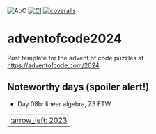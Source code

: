 ![AoC](https://img.shields.io/badge/AoC%20%E2%AD%90-35-yellow)
[![CI](https://github.com/lpenz/adventofcode-template/workflows/CI/badge.svg)](https://github.com/lpenz/adventofcode-template/actions)
[![coveralls](https://coveralls.io/repos/github/lpenz/adventofcode-template/badge.svg?branch=main)](https://coveralls.io/github/lpenz/adventofcode-template?branch=main)

# adventofcode2024

Rust template for the advent of code puzzles at https://adventofcode.com/2024

## Noteworthy days (spoiler alert!)

- Day 08b: linear algebra, Z3 FTW


<table><tr>
<td><a href="https://github.com/lpenz/adventofcode2023">:arrow_left: 2023</td>
</tr></table>
